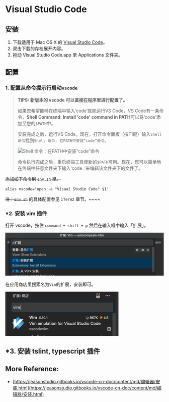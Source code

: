 # Visual Studio Code

## 安装

1. 下载适用于 Mac OS X 的 [Visual Studio Code](https://go.microsoft.com/fwlink/?LinkID=534106)。
2. 双击下载的存档展开内容。
3. 拖动 Visual Studio Code.app 至 Applications 文件夹。

## 配置

### 1. 配置从命令提示行启动`vscode`

> **TIPS: 新版本的 vscode 可以直接在程序里进行配置了。**
>
> 如果您希望能够在终端中输入‘code’就能运行VS Code，VS Code有一条命令，**Shell Command: Install 'code' command in PATH**可以将‘code’添加至您的`$PATH`中。
>
> 安装完成之后，运行VS Code。现在，打开命令面板（按F1键）输入`Shell 命令`找到`Shell 命令: 在PATH中安装“code”命令`。
>
> ![](https://jeasonstudio.gitbooks.io/vscode-cn-doc/content/images/md_editor_setup_01.png "Shell 命令：在PATH中安装“code”命令")
>
> 命令执行完成之后，重启终端工具使新的`$PATH`可用。现在，您可以简单地在终端中任意文件夹下输入‘code .’来编辑该文件夹下的文件了。

~~添加如下命令到 ~~`env.sh` 里。~~~~

```
alias vscode='open -a "Visual Studio Code" $1'
```

~~注：`env.sh`~~ 的具体配置参见 `iTerm2` 章节。~~~~

### \*2. 安装 vim 插件

打开 vscode，按住 `command + shift + p` 然后在输入框中输入「扩展」。

![](/assets/vscode-extension.png)

在应用商店里搜索名为`Vim`的扩展，安装即可。

![](/assets/install-vim.png)

## \*3. 安装 tslint, typescript 插件

## More Reference:

* [https://jeasonstudio.gitbooks.io/vscode-cn-doc/content/md/编辑器/安装.html](https://jeasonstudio.gitbooks.io/vscode-cn-doc/content/md/编辑器/安装.html)



